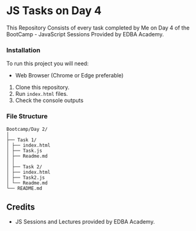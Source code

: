 # JS Tasks on Day 4
This Repository Consists of every task completed by Me on Day 4 of the BootCamp - JavaScript Sessions Provided by EDBA Academy.

### Installation
To run this project you will need:
- Web Browser (Chrome or Edge preferable)

1. Clone this repository.
2. Run `index.html` files.
3. Check the console outputs

### File Structure
```
Bootcamp/Day 2/
│
├── Task 1/
│ ├── index.html
│ ├── Task.js
│ ├── Readme.md
│ │
│ ├── Task 2/
│ ├── index.html
│ ├── Task2.js
│ └── Readme.md
└── README.md
```

## Credits
- JS Sessions and Lectures provided by EDBA Academy.
